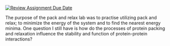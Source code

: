 [![Review Assignment Due Date](https://classroom.github.com/assets/deadline-readme-button-24ddc0f5d75046c5622901739e7c5dd533143b0c8e959d652212380cedb1ea36.svg)](https://classroom.github.com/a/C9-8NJQY)


The purpose of the pack and relax lab was to practise utilizing pack and relax; to minimize the energy of the system and to find the nearest energy minima. One question I still have is how do the processes of protein packing and relaxation influence the stability and function of protein-protein interactions?
